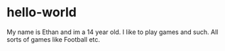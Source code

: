 # hello-world

My name is Ethan and im a 14 year old. I like to play games and such. All sorts of
games like Football etc.
